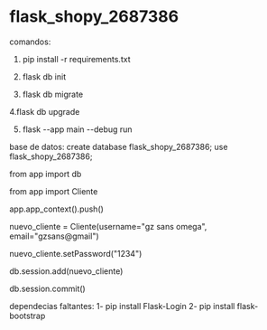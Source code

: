 # flask_shopy_2687386
comandos:

1. pip install -r requirements.txt

2. flask db init

3. flask  db migrate  

4.flask db upgrade 

5. flask --app main --debug run

base de datos:
create database flask_shopy_2687386;
use flask_shopy_2687386;


from app import db

from app import Cliente

app.app_context().push()

nuevo_cliente = Cliente(username="gz sans omega", email="gzsans@gmail")

nuevo_cliente.setPassword("1234")


db.session.add(nuevo_cliente)

db.session.commit()

dependecias faltantes:
1- pip install Flask-Login
2- pip install flask-bootstrap 
